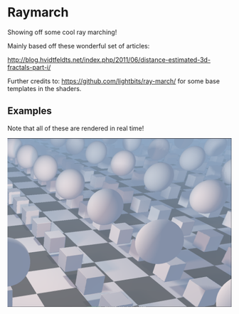 # Raymarch
Showing off some cool ray marching!

Mainly based off these wonderful set of articles:

http://blog.hvidtfeldts.net/index.php/2011/06/distance-estimated-3d-fractals-part-i/

Further credits to: https://github.com/lightbits/ray-march/ for some base templates
in the shaders.

## Examples
Note that all of these are rendered in real time!

![Squares and Spheres](images/screenshot1.png)
